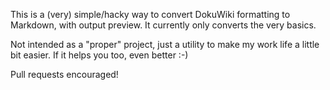 This is a (very) simple/hacky way to convert DokuWiki formatting to Markdown, with
output preview. It currently only converts the very basics.

Not intended as a "proper" project, just a utility to make my work life a little
bit easier. If it helps you too, even better :-)

Pull requests encouraged!